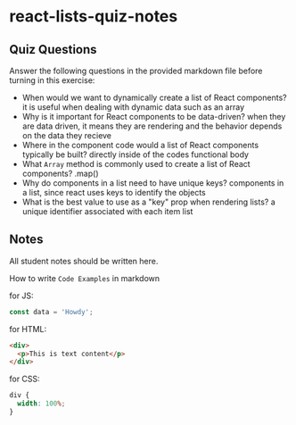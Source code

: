 # react-lists-quiz-notes

## Quiz Questions

Answer the following questions in the provided markdown file before turning in this exercise:

- When would we want to dynamically create a list of React components?
  it is useful when dealing with dynamic data such as an array
- Why is it important for React components to be data-driven?
  when they are data driven, it means they are rendering and the behavior depends on the data they recieve
- Where in the component code would a list of React components typically be built?
  directly inside of the codes functional body
- What `Array` method is commonly used to create a list of React components?
  .map()
- Why do components in a list need to have unique keys?
  components in a list, since react uses keys to identify the objects
- What is the best value to use as a "key" prop when rendering lists?
  a unique identifier associated with each item list

## Notes

All student notes should be written here.

How to write `Code Examples` in markdown

for JS:

```javascript
const data = 'Howdy';
```

for HTML:

```html
<div>
  <p>This is text content</p>
</div>
```

for CSS:

```css
div {
  width: 100%;
}
```
